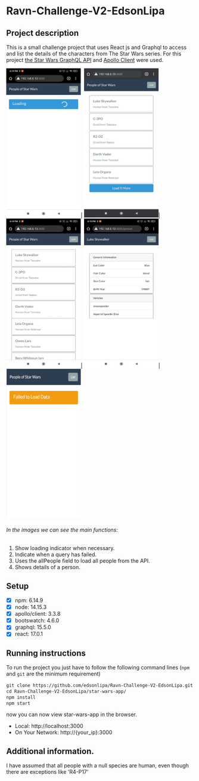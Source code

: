 # Ravn-Challenge-V2-EdsonLipa
## Project description
This is a small challenge project that uses React js and Graphql to access and list the details of the characters from The Star Wars series.
For this project [the Star Wars GraphQL API](https://swapi-graphql.netlify.app/.netlify/functions/index) and [Apollo Client](https://www.apollographql.com/) were used.

<img src="/images/img1.jpg" width="200" height="400"/>|
<img src="/images/img5.jpg" width="200" height="400"/>|
<img src="/images/img2.jpg" width="200" height="400"/>|
<img src="/images/img3.jpg" width="200" height="400"/>|
<img src="/images/img4.PNG" width="200" height="400"/>

###### In the images we can see the main functions:
1. Show loading indicator when necessary.
2. Indicate when a query has failed.
3. Uses the allPeople field to load all people from the API.
4. Shows details of a person.

## Setup

- [x]  npm: 6.14.9
- [x]  node: 14.15.3
- [x]  apollo/client: 3.3.8
- [x]  bootswatch: 4.6.0
- [x]  graphql: 15.5.0
- [x]  react: 17.0.1
    
## Running instructions
To run the project you just have to follow the following command lines (`npm` and `git` are the minimum requirement)
```
git clone https://github.com/edsonlipa/Ravn-Challenge-V2-EdsonLipa.git
cd Ravn-Challenge-V2-EdsonLipa/star-wars-app/
npm install
npm start
```
now you can now view star-wars-app in the browser.

*  Local:            http://localhost:3000
*  On Your Network:  http://{your_ip}:3000

## Additional information.
I have assumed that all people with a null species are human, even though there are exceptions like 'R4-P17'
